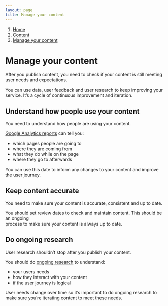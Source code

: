 ```yaml
---
layout: page
title: Manage your content
---
```

1.  [Home](/docs/core/contents)
2.  [Content](/docs/core/content/overview)
3.  [Manage your content](#)

# Manage your content

After you publish content, you need to check if your content is still meeting user needs and expectations.

You can use data, user feedback and user research to keep improving your service. It’s a cycle of continuous improvement and iteration.

## Understand how people use your content

You need to understand how people are using your content.

[Google Analytics reports](google-analytics-basics) can tell you:

*   which pages people are going to
*   where they are coming from
*   what they do while on the page
*   where they go to afterwards

You can use this date to inform any changes to your content and improve the user journey.

## Keep content accurate

You need to make sure your content is accurate, consistent and up to date.

You should set review dates to check and maintain content. This should be an ongoing  
process to make sure your content is always up to date.

## Do ongoing research

User research shouldn’t stop after you publish your content.

You should do [ongoing research](contents "User need and user behaviour") to understand:

*   your users needs
*   how they interact with your content
*   if the user journey is logical

User needs change over time so it’s important to do ongoing research to make sure you’re iterating content to meet these needs.
